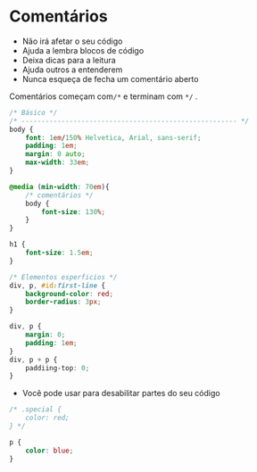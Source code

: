 # Comentários

* Não irá afetar o seu código
* Ajuda a lembra blocos de código
* Deixa dicas para a leitura
* Ajuda outros a entenderem
* Nunca esqueça de fecha um comentário aberto

Comentários começam com`/*` e terminam com `*/` .

```css
/* Básico */
/* ------------------------------------------------------ */
body {
    font: 1em/150% Helvetica, Arial, sans-serif;
    padding: 1em;
    margin: 0 auto;
    max-width: 33em;
}

@media (min-width: 70em){
    /* comentários */
    body {
        font-size: 130%;
    }
}

h1 {
    font-size: 1.5em;
}

/* Elementos esperficios */
div, p, #id:first-line {
    background-color: red;
    border-radius: 3px;
}

div, p {
    margin: 0;
    padding: 1em;
}
div, p + p {
    paddiing-top: 0;
}
```

* Você pode usar para desabilitar partes do seu código

```css
/* .special {
    color: red;
} */

p {
    color: blue;
}


```
